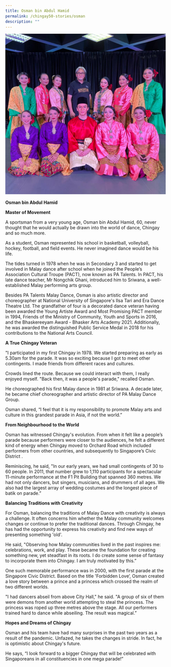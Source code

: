 ```yaml
---
title: Osman bin Abdul Hamid
permalink: /chingay50-stories/osman
description: ""
---
```

![Osman and his dancers](/images/Chingay50%20Stories/osman.png)

**Osman bin Abdul Hamid**

**Master of Movement**

A sportsman from a very young age, Osman bin Abdul Hamid, 60, never thought that he would actually be drawn into the world of dance, Chingay and so much more.
 
As a student, Osman represented his school in basketball, volleyball, hockey, football, and field events. He never imagined dance would be his life.
 
The tides turned in 1978 when he was in Secondary 3 and started to get involved in Malay dance after school when he joined the People’s Association Cultural Troupe (PACT), now known as PA Talents. In PACT, his late dance teacher, Mr Nongchik Ghani, introduced him to Sriwana, a well-established Malay performing arts group. 
 
Besides PA Talents Malay Dance, Osman is also artistic director and choreographer at National University of Singapore's Ilsa Tari and Era Dance Theatre Ltd. The grandfather of four is a decorated dance veteran having been awarded the Young Artiste Award and Most Promising PACT member in 1994, Friends of the Ministry of Community, Youth and Sports in 2016, and the Bhaskereeyam Award - Bhasker Arts Academy 2021. Additionally, he was awarded the distinguished Public Service Medal in 2018 for his contributions to the National Arts Council.
 
**A True Chingay Veteran**

"I participated in my first Chingay in 1978. We started preparing as early as 5.30am for the parade. It was so exciting because I got to meet other contingents. I made friends from different races and cultures.
 
Crowds lined the route. Because we could interact with them, I really enjoyed myself. "Back then, it was a people's parade," recalled Osman.
 
He choreographed his first Malay dance in 1981 at Sriwana. A decade later, he became chief choreographer and artistic director of PA Malay Dance Group.
 
Osman shared, “I feel that it is my responsibility to promote Malay arts and culture in this grandest parade in Asia, if not the world.”
 
**From Neighbourhood to the World**

Osman has witnessed Chingay's evolution. From when it felt like a people’s parade because performers were closer to the audiences, he felt a different kind of energy when Chingay moved to Orchard Road which included performers from other countries, and subsequently to Singapore’s Civic District     .
 
Reminiscing, he said, "In our early years, we had small contingents of 30 to 60 people. In 2011, that number grew to 1,110 participants for a spectacular 11-minute performance at the F1 Pit Building that spanned 360 metres. We had not only dancers, but singers, musicians, and drummers of all ages. We also had the largest array of wedding costumes and the longest piece of batik on parade.”
 
**Balancing Traditions with Creativity**

For Osman, balancing the traditions of Malay Dance with creativity is always a challenge. It often concerns him whether the Malay community welcomes changes or continue to prefer the traditional dances.  Through Chingay, he has had the opportunity to express his creativity and find new ways of presenting something 'old'.
 
He said, "Observing how Malay communities lived in the past inspires me: celebrations, work, and play. These became the foundation for creating something new, yet steadfast in its roots. I do create some sense of fantasy to incorporate them into Chingay. I am truly motivated by this.”

One such memorable performance was in 2000, with the first parade at the Singapore Civic District. Based on the title 'Forbidden Love’, Osman created a love story between a prince and a princess which crossed the realm of two different worlds.
 
"I had dancers abseil from above City Hall," he said. "A group of six of them were demons from another world attempting to steal the princess. The princess was roped up three metres above the stage. All our performers trained hard to dance while abseiling. The result was magical.”
 
**Hopes and Dreams of Chingay**

Osman and his team have had many surprises in the past two years as a result of the pandemic. Unfazed, he takes the changes in stride. In fact, he is optimistic about Chingay's future.
 
He says, “I look forward to a bigger Chingay that will be celebrated with Singaporeans in all constituencies in one mega parade!”